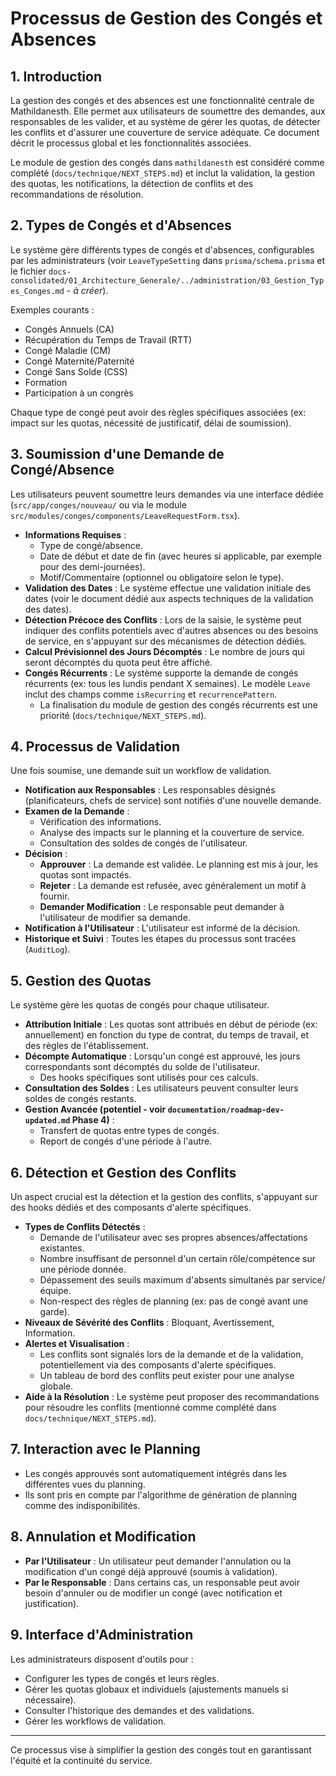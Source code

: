 # Processus de Gestion des Congés et Absences

## 1. Introduction

La gestion des congés et des absences est une fonctionnalité centrale de Mathildanesth. Elle permet aux utilisateurs de soumettre des demandes, aux responsables de les valider, et au système de gérer les quotas, de détecter les conflits et d'assurer une couverture de service adéquate. Ce document décrit le processus global et les fonctionnalités associées.

Le module de gestion des congés dans `mathildanesth` est considéré comme complété (`docs/technique/NEXT_STEPS.md`) et inclut la validation, la gestion des quotas, les notifications, la détection de conflits et des recommandations de résolution.

## 2. Types de Congés et d'Absences

Le système gère différents types de congés et d'absences, configurables par les administrateurs (voir `LeaveTypeSetting` dans `prisma/schema.prisma` et le fichier `docs-consolidated/01_Architecture_Generale/../administration/03_Gestion_Types_Conges.md` - _à créer_).

Exemples courants :

- Congés Annuels (CA)
- Récupération du Temps de Travail (RTT)
- Congé Maladie (CM)
- Congé Maternité/Paternité
- Congé Sans Solde (CSS)
- Formation
- Participation à un congrès

Chaque type de congé peut avoir des règles spécifiques associées (ex: impact sur les quotas, nécessité de justificatif, délai de soumission).

## 3. Soumission d'une Demande de Congé/Absence

Les utilisateurs peuvent soumettre leurs demandes via une interface dédiée (`src/app/conges/nouveau/` ou via le module `src/modules/conges/components/LeaveRequestForm.tsx`).

- **Informations Requises** :
  - Type de congé/absence.
  - Date de début et date de fin (avec heures si applicable, par exemple pour des demi-journées).
  - Motif/Commentaire (optionnel ou obligatoire selon le type).
- **Validation des Dates** : Le système effectue une validation initiale des dates (voir le document dédié aux aspects techniques de la validation des dates).
- **Détection Précoce des Conflits** : Lors de la saisie, le système peut indiquer des conflits potentiels avec d'autres absences ou des besoins de service, en s'appuyant sur des mécanismes de détection dédiés.
- **Calcul Prévisionnel des Jours Décomptés** : Le nombre de jours qui seront décomptés du quota peut être affiché.
- **Congés Récurrents** : Le système supporte la demande de congés récurrents (ex: tous les lundis pendant X semaines). Le modèle `Leave` inclut des champs comme `isRecurring` et `recurrencePattern`.
  - La finalisation du module de gestion des congés récurrents est une priorité (`docs/technique/NEXT_STEPS.md`).

## 4. Processus de Validation

Une fois soumise, une demande suit un workflow de validation.

- **Notification aux Responsables** : Les responsables désignés (planificateurs, chefs de service) sont notifiés d'une nouvelle demande.
- **Examen de la Demande** :
  - Vérification des informations.
  - Analyse des impacts sur le planning et la couverture de service.
  - Consultation des soldes de congés de l'utilisateur.
- **Décision** :
  - **Approuver** : La demande est validée. Le planning est mis à jour, les quotas sont impactés.
  - **Rejeter** : La demande est refusée, avec généralement un motif à fournir.
  - **Demander Modification** : Le responsable peut demander à l'utilisateur de modifier sa demande.
- **Notification à l'Utilisateur** : L'utilisateur est informé de la décision.
- **Historique et Suivi** : Toutes les étapes du processus sont tracées (`AuditLog`).

## 5. Gestion des Quotas

Le système gère les quotas de congés pour chaque utilisateur.

- **Attribution Initiale** : Les quotas sont attribués en début de période (ex: annuellement) en fonction du type de contrat, du temps de travail, et des règles de l'établissement.
- **Décompte Automatique** : Lorsqu'un congé est approuvé, les jours correspondants sont décomptés du solde de l'utilisateur.
  - Des hooks spécifiques sont utilisés pour ces calculs.
- **Consultation des Soldes** : Les utilisateurs peuvent consulter leurs soldes de congés restants.
- **Gestion Avancée (potentiel - voir `documentation/roadmap-dev-updated.md` Phase 4)** :
  - Transfert de quotas entre types de congés.
  - Report de congés d'une période à l'autre.

## 6. Détection et Gestion des Conflits

Un aspect crucial est la détection et la gestion des conflits, s'appuyant sur des hooks dédiés et des composants d'alerte spécifiques.

- **Types de Conflits Détectés** :
  - Demande de l'utilisateur avec ses propres absences/affectations existantes.
  - Nombre insuffisant de personnel d'un certain rôle/compétence sur une période donnée.
  - Dépassement des seuils maximum d'absents simultanés par service/équipe.
  - Non-respect des règles de planning (ex: pas de congé avant une garde).
- **Niveaux de Sévérité des Conflits** : Bloquant, Avertissement, Information.
- **Alertes et Visualisation** :
  - Les conflits sont signalés lors de la demande et de la validation, potentiellement via des composants d'alerte spécifiques.
  - Un tableau de bord des conflits peut exister pour une analyse globale.
- **Aide à la Résolution** : Le système peut proposer des recommandations pour résoudre les conflits (mentionné comme complété dans `docs/technique/NEXT_STEPS.md`).

## 7. Interaction avec le Planning

- Les congés approuvés sont automatiquement intégrés dans les différentes vues du planning.
- Ils sont pris en compte par l'algorithme de génération de planning comme des indisponibilités.

## 8. Annulation et Modification

- **Par l'Utilisateur** : Un utilisateur peut demander l'annulation ou la modification d'un congé déjà approuvé (soumis à validation).
- **Par le Responsable** : Dans certains cas, un responsable peut avoir besoin d'annuler ou de modifier un congé (avec notification et justification).

## 9. Interface d'Administration

Les administrateurs disposent d'outils pour :

- Configurer les types de congés et leurs règles.
- Gérer les quotas globaux et individuels (ajustements manuels si nécessaire).
- Consulter l'historique des demandes et des validations.
- Gérer les workflows de validation.

---

Ce processus vise à simplifier la gestion des congés tout en garantissant l'équité et la continuité du service.
